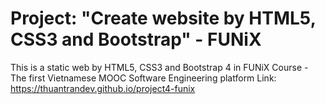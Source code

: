 # Project: "Create website by HTML5, CSS3 and Bootstrap" - FUNiX
This is a static web by HTML5, CSS3 and Bootstrap 4 in FUNiX Course - The first Vietnamese MOOC Software Engineering platform
Link: https://thuantrandev.github.io/project4-funix

